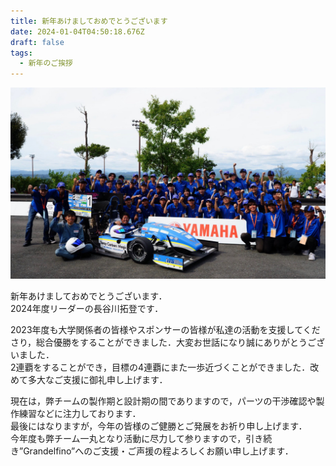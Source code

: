 ```yaml
---
title: 新年あけましておめでとうございます
date: 2024-01-04T04:50:18.676Z
draft: false
tags:
  - 新年のご挨拶
---
```

![](img_1793-1-.jpg)

新年あけましておめでとうございます．\
2024年度リーダーの長谷川拓登です． 

2023年度も大学関係者の皆様やスポンサーの皆様が私達の活動を支援してくださり，総合優勝をすることができました．大変お世話になり誠にありがとうございました．\
2連覇をすることができ，目標の4連覇にまた一歩近づくことができました．改めて多大なご支援に御礼申し上げます．

現在は，弊チームの製作期と設計期の間でありますので，パーツの干渉確認や製作練習などに注力しております．\
最後にはなりますが，今年の皆様のご健勝とご発展をお祈り申し上げます．\
今年度も弊チーム一丸となり活動に尽力して参りますので，引き続き”Grandelfino”へのご支援・ご声援の程よろしくお願い申し上げます．